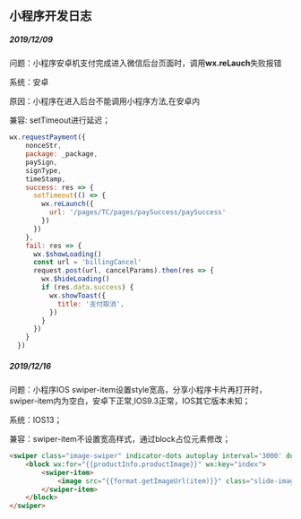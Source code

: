 ## 小程序开发日志

##### 2019/12/09

问题：小程序安卓机支付完成进入微信后台页面时，调用**wx.reLauch**失败报错

系统：安卓

原因：小程序在进入后台不能调用小程序方法,在安卓内

兼容:  setTimeout进行延迟；

```js
wx.requestPayment({
    nonceStr,
    package: _package,
    paySign,
    signType,
    timeStamp,
    success: res => {
      setTimeout(() => {
        wx.reLaunch({
          url: '/pages/TC/pages/paySuccess/paySuccess'
        })
      })
    },
    fail: res => {
      wx.$showLoading()
      const url = 'billingCancel'
      request.post(url, cancelParams).then(res => {
        wx.$hideLoading()
        if (res.data.success) {
          wx.showToast({
            title: '支付取消',
          })
        }
      })
    }
  })
```



##### 2019/12/16

问题：小程序IOS swiper-item设置style宽高，分享小程序卡片再打开时，swiper-item内为空白，安卓下正常,IOS9.3正常，IOS其它版本未知；

系统：IOS13；

兼容：swiper-item不设置宽高样式，通过block占位元素修改；

```html
<swiper class="image-swiper" indicator-dots autoplay interval='3000' duration='1000' circular>
	<block wx:for="{{productInfo.productImage}}" wx:key="index">
		<swiper-item>
			<image src="{{format.getImageUrl(item)}}" class="slide-image" width="750rpx" height="750rpx" mode='aspectFill' bindtap='$previewImage' data-current="{{format.getImageUrl(item)}}" data-urls="{{format.getImageArr(productInfo.productImage)}}" lazy-load/>
		</swiper-item>
	</block>
</swiper>
```


